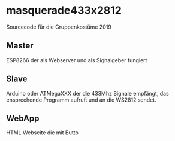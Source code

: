 # masquerade433x2812
Sourcecode für die Gruppenkostüme 2019


## Master
ESP8266 der als Webserver und als Signalgeber fungiert

## Slave
Arduino oder ATMegaXXX der die 433Mhz Signale empfängt, das ensprechende Programm aufruft und an die WS2812 sendet.

## WebApp
HTML Webseite die mit Butto
